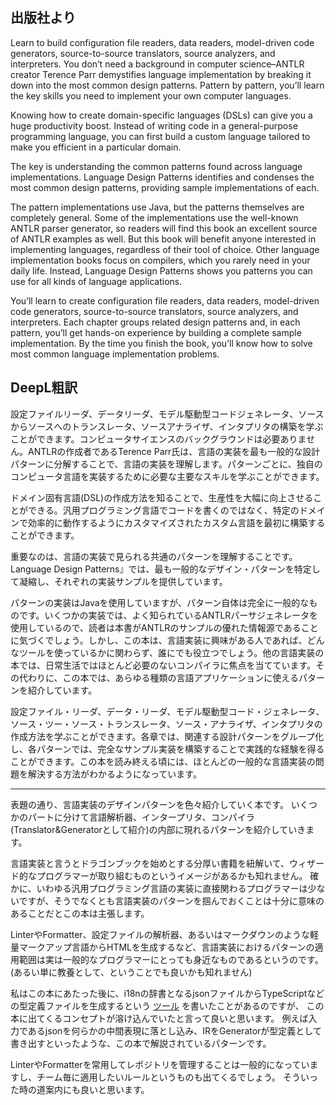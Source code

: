 ## 出版社より

Learn to build configuration file readers, data readers, model-driven code generators, source-to-source translators, source analyzers, and interpreters. You don’t need a background in computer science–ANTLR creator Terence Parr demystifies language implementation by breaking it down into the most common design patterns. Pattern by pattern, you’ll learn the key skills you need to implement your own computer languages.

Knowing how to create domain-specific languages (DSLs) can give you a huge productivity boost. Instead of writing code in a general-purpose programming language, you can first build a custom language tailored to make you efficient in a particular domain.

The key is understanding the common patterns found across language implementations. Language Design Patterns identifies and condenses the most common design patterns, providing sample implementations of each.

The pattern implementations use Java, but the patterns themselves are completely general. Some of the implementations use the well-known ANTLR parser generator, so readers will find this book an excellent source of ANTLR examples as well. But this book will benefit anyone interested in implementing languages, regardless of their tool of choice. Other language implementation books focus on compilers, which you rarely need in your daily life. Instead, Language Design Patterns shows you patterns you can use for all kinds of language applications.

You’ll learn to create configuration file readers, data readers, model-driven code generators, source-to-source translators, source analyzers, and interpreters. Each chapter groups related design patterns and, in each pattern, you’ll get hands-on experience by building a complete sample implementation. By the time you finish the book, you’ll know how to solve most common language implementation problems.

## DeepL粗訳

設定ファイルリーダ、データリーダ、モデル駆動型コードジェネレータ、ソースからソースへのトランスレータ、ソースアナライザ、インタプリタの構築を学ぶことができます。コンピュータサイエンスのバックグラウンドは必要ありません。ANTLRの作成者であるTerence Parr氏は、言語の実装を最も一般的な設計パターンに分解することで、言語の実装を理解します。パターンごとに、独自のコンピュータ言語を実装するために必要な主要なスキルを学ぶことができます。

ドメイン固有言語(DSL)の作成方法を知ることで、生産性を大幅に向上させることができる。汎用プログラミング言語でコードを書くのではなく、特定のドメインで効率的に動作するようにカスタマイズされたカスタム言語を最初に構築することができます。

重要なのは、言語の実装で見られる共通のパターンを理解することです。Language Design Patterns』では、最も一般的なデザイン・パターンを特定して凝縮し、それぞれの実装サンプルを提供しています。

パターンの実装はJavaを使用していますが、パターン自体は完全に一般的なものです。いくつかの実装では、よく知られているANTLRパーサジェネレータを使用しているので、読者は本書がANTLRのサンプルの優れた情報源であることに気づくでしょう。しかし、この本は、言語実装に興味がある人であれば、どんなツールを使っているかに関わらず、誰にでも役立つでしょう。他の言語実装の本では、日常生活ではほとんど必要のないコンパイラに焦点を当てています。その代わりに、この本では、あらゆる種類の言語アプリケーションに使えるパターンを紹介しています。

設定ファイル・リーダ、データ・リーダ、モデル駆動型コード・ジェネレータ、ソース・ツー・ソース・トランスレータ、ソース・アナライザ、インタプリタの作成方法を学ぶことができます。各章では、関連する設計パターンをグループ化し、各パターンでは、完全なサンプル実装を構築することで実践的な経験を得ることができます。この本を読み終える頃には、ほとんどの一般的な言語実装の問題を解決する方法がわかるようになっています。

---

表題の通り、言語実装のデザインパターンを色々紹介していく本です。 いくつかのパートに分けて言語解析器、インタープリタ、コンパイラ(Translator&Generatorとして紹介)の内部に現れるパターンを紹介していきます。

言語実装と言うとドラゴンブックを始めとする分厚い書籍を紐解いて、ウィザード的なプログラマーが取り組むものというイメージがあるかも知れません。 確かに、いわゆる汎用プログラミング言語の実装に直接関わるプログラマーは少ないですが、そうでなくとも言語実装のパターンを掴んでおくことは十分に意味のあることだとこの本は主張します。

LinterやFormatter、設定ファイルの解析器、あるいはマークダウンのような軽量マークアップ言語からHTMLを生成するなど、言語実装におけるパターンの適用範囲は実は一般的なプログラマーにとっても身近なものであるというのです。 (あるい単に教養として、ということでも良いかも知れません)

私はこの本にあたった後に、i18nの辞書となるjsonファイルからTypeScriptなどの型定義ファイルを生成するという [ツール](https://github.com/kogai/typed_i18n) を書いたことがあるのですが、 この本に出てくるコンセプトが溶け込んでいたと言って良いと思います。 例えば入力であるjsonを何らかの中間表現に落とし込み、IRをGeneratorが型定義として書き出すといったような、この本で解説されているパターンです。

LinterやFormatterを常用してレポジトリを管理することは一般的になっていますし、チーム毎に適用したいルールというものも出てくるでしょう。 そういった時の道案内にも良いと思います。
